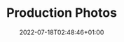 ---
title: "Production Photos"
summary: "A mixture of photos from various productions"
date: 2022-07-18T02:48:46+01:00
draft: false
description: "Here is a glimpse of the gigs I have worked on at all levels, in numerous places - from London to Dubai.<br><br>Do [get in touch](mailto:victor01.s@live.co.uk) if you are interested in collaborating!"
button:
  enable: true
  name: "E-mail"
  url: "mailto:vs419@ic.ac.uk"
layout: "gallery"
images:
 - src: "gig_photos/dubai/dubai_1.jpg"
 - src: "gig_photos/dubai/dubai_2.jpg"
 - src: "gig_photos/dubai/dubai_4.jpg"
 - src: "gig_photos/dubai/dubai_3.jpg"
 - src: "gig_photos/fashion_1.jpg"
 - src: "gig_photos/icu_sb_1.jpg"
 - src: "gig_photos/fashion_2.jpg"
 - src: "gig_photos/freshers_metric.jpg"
 - src: "gig_photos/freshers_outdoors.jpg"
 - src: "gig_photos/glo_mil_hotel.jpg"
 - src: "gig_photos/guild_hall.jpg"
 - src: "gig_photos/icu_sb_2.jpg"
 - src: "gig_photos/metric.jpg"
 - src: "gig_photos/quad_wash.jpg"
---
